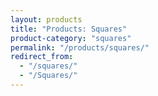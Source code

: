 ```yaml
---
layout: products
title: "Products: Squares"
product-category: "squares"
permalink: "/products/squares/"
redirect_from:
  - "/squares/"
  - "/Squares/"
---
```

